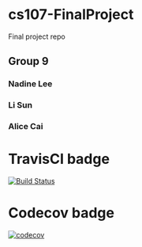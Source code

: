# cs107-FinalProject
Final project repo
## Group 9
### Nadine Lee
### Li Sun
### Alice Cai

# TravisCI badge
[![Build Status](https://app.travis-ci.com/phannahhan/cs107-FinalProject.svg?token=q5M7cVq6vHz4LzmX4CsM&branch=main)](https://app.travis-ci.com/phannahhan/cs107-FinalProject)

# Codecov badge
[![codecov](https://codecov.io/gh/cs107-bestorg/cs107-FinalProject/branch/main/graph/badge.svg?token=R3JI39UEGO)](https://codecov.io/gh/cs107-bestorg/cs107-FinalProject)

